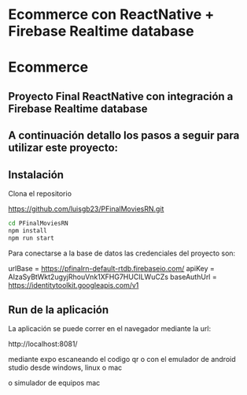 # Ecommerce con ReactNative + Firebase Realtime database


# Ecommerce
## Proyecto Final ReactNative con integración a Firebase Realtime database



## A continuación detallo los pasos a seguir para utilizar este proyecto:

## Instalación

Clona el repositorio

https://github.com/luisgb23/PFinalMoviesRN.git

```sh
cd PFinalMoviesRN
npm install
npm run start
```

Para conectarse a la base de datos las credenciales del proyecto son:

urlBase = https://pfinalrn-default-rtdb.firebaseio.com/
apiKey = AIzaSyBtWkt2ugyjRhouVnk1XFHG7HUCILWuCZs
baseAuthUrl = https://identitytoolkit.googleapis.com/v1

## Run de la aplicación

La aplicación se puede correr en el navegador mediante la url:

http://localhost:8081/

mediante expo escaneando el codigo qr o con el emulador de android studio desde windows, linux o mac 

o simulador de equipos mac
